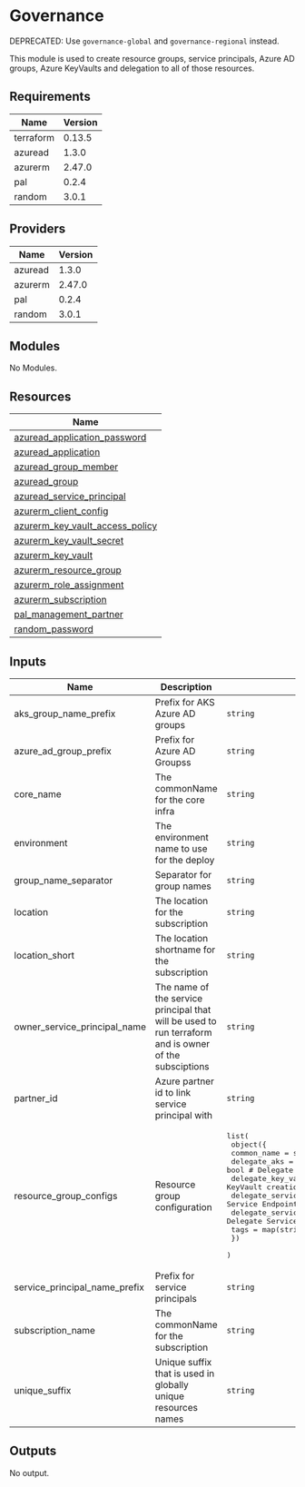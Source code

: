 # Governance

DEPRECATED: Use `governance-global` and `governance-regional` instead.

This module is used to create resource groups, service principals, Azure AD groups, Azure KeyVaults and delegation to all of those resources.

## Requirements

| Name | Version |
|------|---------|
| terraform | 0.13.5 |
| azuread | 1.3.0 |
| azurerm | 2.47.0 |
| pal | 0.2.4 |
| random | 3.0.1 |

## Providers

| Name | Version |
|------|---------|
| azuread | 1.3.0 |
| azurerm | 2.47.0 |
| pal | 0.2.4 |
| random | 3.0.1 |

## Modules

No Modules.

## Resources

| Name |
|------|
| [azuread_application_password](https://registry.terraform.io/providers/hashicorp/azuread/1.3.0/docs/resources/application_password) |
| [azuread_application](https://registry.terraform.io/providers/hashicorp/azuread/1.3.0/docs/data-sources/application) |
| [azuread_group_member](https://registry.terraform.io/providers/hashicorp/azuread/1.3.0/docs/resources/group_member) |
| [azuread_group](https://registry.terraform.io/providers/hashicorp/azuread/1.3.0/docs/data-sources/group) |
| [azuread_service_principal](https://registry.terraform.io/providers/hashicorp/azuread/1.3.0/docs/data-sources/service_principal) |
| [azurerm_client_config](https://registry.terraform.io/providers/hashicorp/azurerm/2.47.0/docs/data-sources/client_config) |
| [azurerm_key_vault_access_policy](https://registry.terraform.io/providers/hashicorp/azurerm/2.47.0/docs/resources/key_vault_access_policy) |
| [azurerm_key_vault_secret](https://registry.terraform.io/providers/hashicorp/azurerm/2.47.0/docs/resources/key_vault_secret) |
| [azurerm_key_vault](https://registry.terraform.io/providers/hashicorp/azurerm/2.47.0/docs/resources/key_vault) |
| [azurerm_resource_group](https://registry.terraform.io/providers/hashicorp/azurerm/2.47.0/docs/resources/resource_group) |
| [azurerm_role_assignment](https://registry.terraform.io/providers/hashicorp/azurerm/2.47.0/docs/resources/role_assignment) |
| [azurerm_subscription](https://registry.terraform.io/providers/hashicorp/azurerm/2.47.0/docs/data-sources/subscription) |
| [pal_management_partner](https://registry.terraform.io/providers/xenitab/pal/0.2.4/docs/resources/management_partner) |
| [random_password](https://registry.terraform.io/providers/hashicorp/random/3.0.1/docs/resources/password) |

## Inputs

| Name | Description | Type | Default | Required |
|------|-------------|------|---------|:--------:|
| aks\_group\_name\_prefix | Prefix for AKS Azure AD groups | `string` | `"aks"` | no |
| azure\_ad\_group\_prefix | Prefix for Azure AD Groupss | `string` | `"az"` | no |
| core\_name | The commonName for the core infra | `string` | n/a | yes |
| environment | The environment name to use for the deploy | `string` | n/a | yes |
| group\_name\_separator | Separator for group names | `string` | `"-"` | no |
| location | The location for the subscription | `string` | n/a | yes |
| location\_short | The location shortname for the subscription | `string` | n/a | yes |
| owner\_service\_principal\_name | The name of the service principal that will be used to run terraform and is owner of the subsciptions | `string` | n/a | yes |
| partner\_id | Azure partner id to link service principal with | `string` | `""` | no |
| resource\_group\_configs | Resource group configuration | <pre>list(<br>    object({<br>      common_name                = string<br>      delegate_aks               = bool # Delegate aks permissions<br>      delegate_key_vault         = bool # Delegate KeyVault creation<br>      delegate_service_endpoint  = bool # Delegate Service Endpoint permissions<br>      delegate_service_principal = bool # Delegate Service Principal<br>      tags                       = map(string)<br>    })<br>  )</pre> | n/a | yes |
| service\_principal\_name\_prefix | Prefix for service principals | `string` | `"sp"` | no |
| subscription\_name | The commonName for the subscription | `string` | n/a | yes |
| unique\_suffix | Unique suffix that is used in globally unique resources names | `string` | `""` | no |

## Outputs

No output.
